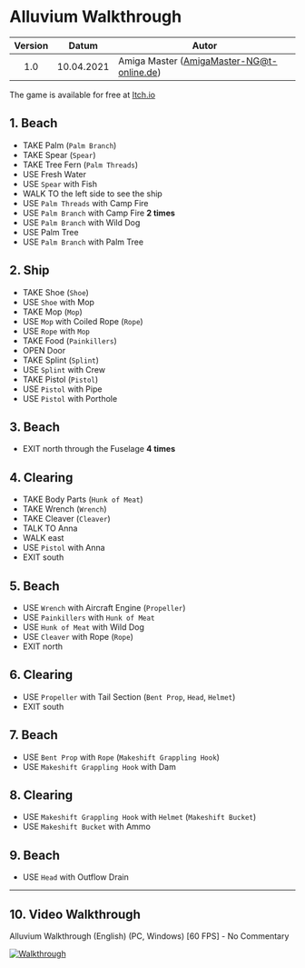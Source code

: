 # Alluvium Walkthrough

| Version | Datum      | Autor                                     |
|:-------:|------------|-------------------------------------------|
|   1.0   | 10.04.2021 | Amiga Master (AmigaMaster-NG@t-online.de) |

The game is available for free at [Itch.io](https://powerhoof.itch.io/alluvium)

## 1. Beach

- TAKE Palm (`Palm Branch`)
- TAKE Spear (`Spear`)
- TAKE Tree Fern (`Palm Threads`)
- USE Fresh Water
- USE `Spear` with Fish
- WALK TO the left side to see the ship
- USE `Palm Threads` with Camp Fire
- USE `Palm Branch` with Camp Fire **2 times**
- USE `Palm Branch` with Wild Dog
- USE Palm Tree
- USE `Palm Branch` with Palm Tree

## 2. Ship

- TAKE Shoe (`Shoe`)
- USE `Shoe` with Mop
- TAKE Mop (`Mop`)
- USE `Mop` with Coiled Rope (`Rope`)
- USE `Rope` with `Mop`
- TAKE Food (`Painkillers`)
- OPEN Door
- TAKE Splint (`Splint`)
- USE `Splint` with Crew
- TAKE Pistol (`Pistol`)
- USE `Pistol` with Pipe
- USE `Pistol` with Porthole

## 3. Beach

- EXIT north through the Fuselage **4 times**

## 4. Clearing

- TAKE Body Parts (`Hunk of Meat`)
- TAKE Wrench (`Wrench`)
- TAKE Cleaver (`Cleaver`)
- TALK TO Anna
- WALK east
- USE `Pistol` with Anna
- EXIT south

## 5. Beach

- USE `Wrench` with Aircraft Engine (`Propeller`)
- USE `Painkillers` with `Hunk of Meat`
- USE `Hunk of Meat` with Wild Dog
- USE `Cleaver` with Rope (`Rope`)
- EXIT north

## 6. Clearing

- USE `Propeller` with Tail Section (`Bent Prop`, `Head`, `Helmet`)
- EXIT south

## 7. Beach

- USE `Bent Prop` with `Rope` (`Makeshift Grappling Hook`)
- USE `Makeshift Grappling Hook` with Dam

## 8. Clearing

- USE `Makeshift Grappling Hook` with `Helmet` (`Makeshift Bucket`)
- USE `Makeshift Bucket` with Ammo

## 9. Beach

- USE `Head` with Outflow Drain

--------------------------------------------------------------------------------

## 10. Video Walkthrough

Alluvium Walkthrough (English) (PC, Windows) [60 FPS] - No Commentary

[![Walkthrough](https://img.youtube.com/vi/x_YviZfxfRA/0.jpg)](https://www.youtube.com/watch?v=x_YviZfxfRA)
